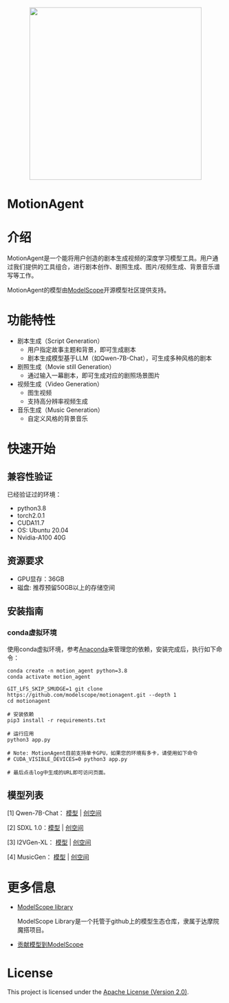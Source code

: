 <p align="center">
    <br>
    <img src="https://modelscope.oss-cn-beijing.aliyuncs.com/modelscope.gif" width="400"/>
    <br>
    <h1>MotionAgent</h1>
<p>



# 介绍

MotionAgent是一个能将用户创造的剧本生成视频的深度学习模型工具。用户通过我们提供的工具组合，进行剧本创作、剧照生成、图片/视频生成、背景音乐谱写等工作。

MotionAgent的模型由[ModelScope](https://github.com/modelscope/modelscope)开源模型社区提供支持。


# 功能特性
- 剧本生成（Script Generation）
  - 用户指定故事主题和背景，即可生成剧本
  - 剧本生成模型基于LLM（如Qwen-7B-Chat），可生成多种风格的剧本
- 剧照生成（Movie still Generation）
  - 通过输入一幕剧本，即可生成对应的剧照场景图片
- 视频生成（Video Generation）
  - 图生视频
  - 支持高分辨率视频生成
- 音乐生成（Music Generation）
  - 自定义风格的背景音乐



# 快速开始

## 兼容性验证
已经验证过的环境：
- python3.8
- torch2.0.1
- CUDA11.7
- OS: Ubuntu 20.04
- Nvidia-A100 40G


## 资源要求
- GPU显存：36GB
- 磁盘: 推荐预留50GB以上的存储空间


## 安装指南

### conda虚拟环境

使用conda虚拟环境，参考[Anaconda](https://docs.anaconda.com/anaconda/install/)来管理您的依赖，安装完成后，执行如下命令：

```shell
conda create -n motion_agent python=3.8
conda activate motion_agent

GIT_LFS_SKIP_SMUDGE=1 git clone https://github.com/modelscope/motionagent.git --depth 1
cd motionagent

# 安装依赖
pip3 install -r requirements.txt

# 运行应用
python3 app.py

# Note: MotionAgent目前支持单卡GPU，如果您的环境有多卡，请使用如下命令
# CUDA_VISIBLE_DEVICES=0 python3 app.py

# 最后点击log中生成的URL即可访问页面。
```

              
## 模型列表

[1]  Qwen-7B-Chat： [模型](https://modelscope.cn/models/qwen/Qwen-7B-Chat/summary)  |  [创空间](https://modelscope.cn/studios/qwen/Qwen-7B-Chat-Demo/summary)

[2]  SDXL 1.0：[模型](https://modelscope.cn/models/AI-ModelScope/stable-diffusion-xl-base-1.0/summary)  |  [创空间](https://modelscope.cn/studios/AI-ModelScope/Stable_Diffusion_XL_1.0/summary)

[3]  I2VGen-XL： [模型](https://modelscope.cn/models/damo/Image-to-Video/summary)  |  [创空间](https://modelscope.cn/models/damo/Video-to-Video/summary)

[4]  MusicGen： [模型](https://modelscope.cn/models/AI-ModelScope/musicgen-large/summary)  |  [创空间](https://modelscope.cn/studios/AI-ModelScope/MusicGen/summary)

                            

# 更多信息

- [ModelScope library](https://github.com/modelscope/modelscope/)

  ModelScope Library是一个托管于github上的模型生态仓库，隶属于达摩院魔搭项目。

- [贡献模型到ModelScope](https://modelscope.cn/docs/ModelScope%E6%A8%A1%E5%9E%8B%E6%8E%A5%E5%85%A5%E6%B5%81%E7%A8%8B%E6%A6%82%E8%A7%88)

# License

This project is licensed under the [Apache License (Version 2.0)](https://github.com/modelscope/modelscope/blob/master/LICENSE).

